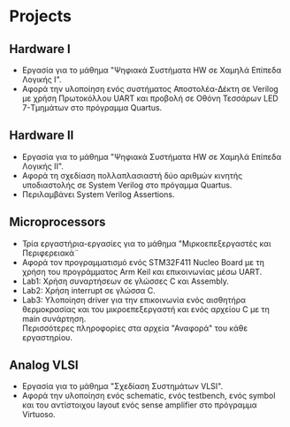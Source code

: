 # Projects 

## Hardware I

- Εργασία για το μάθημα "Ψηφιακά Συστήματα HW σε Χαμηλά Επίπεδα Λογικής Ι".  
- Αφορά την υλοποίηση ενός συστήματος Αποστολέα-Δέκτη σε Verilog με χρήση Πρωτοκόλλου UART και προβολή σε Οθόνη Τεσσάρων LED 7-Τμημάτων στο πρόγραμμα Quartus.

## Hardware II

- Εργασία για το μάθημα "Ψηφιακά Συστήματα HW σε Χαμηλά Επίπεδα Λογικής ΙΙ".
- Αφορά τη σχεδίαση πολλαπλασιαστή δύο αριθμών κινητής υποδιαστολής σε
System Verilog στο πρόγαμμα Quartus.  
- Περιλαμβάνει System Verilog Assertions.

## Microprocessors

- Τρία εργαστήρια-εργασίες για το μάθημα "Μιρκοεπεξεργαστές και Περιφερειακά¨
- Αφορά τον προγραμματισμό ενός STM32F411 Nucleo Board με τη χρήση του προγράμματος Arm Keil και επικοινωνίας μέσω UART.  
- Lab1: Χρήση συναρτήσεων σε γλώσσες C και Assembly.
- Lab2: Χρήση interrupt σε γλώσσα C.
- Lab3: Υλοποίηση driver για την επικοινωνία ενός αισθητήρα θερμοκρασίας και του μικροεπεξεργαστή και ενός αρχείου C με τη main συνάρτηση.  
Περισσότερες πληροφορίες στα αρχεία "Αναφορά" του κάθε εργαστηρίου.

## Analog VLSI

- Εργασία για το μάθημα "Σχεδίαση Συστημάτων VLSI".
- Αφορά την υλοποίηση ενός schematic, ενός testbench, ενός symbol και του αντίστοιχου layout ενός sense amplifier στο πρόγραμμα Virtuoso.  
